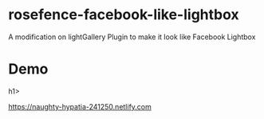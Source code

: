 # rosefence-facebook-like-lightbox
A modification on lightGallery Plugin to make it look like Facebook Lightbox 

<h1> Demo </h1>h1>

https://naughty-hypatia-241250.netlify.com
